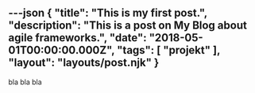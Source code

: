 ---json
{
   "title": "This is my first post.",
   "description": "This is a post on My Blog about agile frameworks.",
   "date": "2018-05-01T00:00:00.000Z",
   "tags": [
      "projekt"
   ],
   "layout": "layouts/post.njk"
}
---

bla bla bla